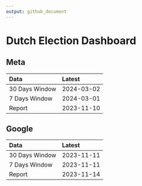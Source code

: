 ```yaml
---
output: github_document
---
```


# Dutch Election Dashboard



## Meta


|Data           |Latest     |
|:--------------|:----------|
|30 Days Window |2024-03-02 |
|7 Days Window  |2024-03-01 |
|Report         |2023-11-10 |

## Google


|Data           |Latest     |
|:--------------|:----------|
|30 Days Window |2023-11-11 |
|7 Days Window  |2023-11-11 |
|Report         |2023-11-14 |
